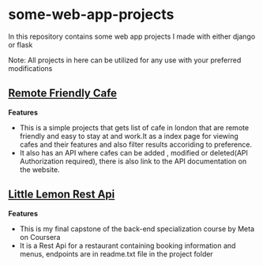 # some-web-app-projects
In this repository contains some web app projects I made with either django or flask

Note: All projects in here can be utilized for any use with your preferred modifications


## [Remote Friendly Cafe](https://github.com/Kingsolomon445/some-web-app-projects/tree/main/cafe)
**Features**
* This is a simple projects that gets list of cafe in london that are remote friendly and easy to stay at and work.It as a index page for viewing cafes and their features and also filter results accoriding to preference.
* It also has an API where cafes can be added , modified or deleted(API Authorization required), there is also link to the API documentation on the website.

## [Little Lemon Rest Api](https://github.com/Kingsolomon445/some-web-app-projects/tree/main/little-lemon)
**Features**
* This is my final capstone of the back-end specialization course by Meta on Coursera
* It is a Rest Api for a restaurant containing booking information and menus, endpoints are in readme.txt file in the project folder
